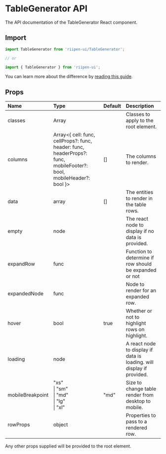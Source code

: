 <!--- This documentation is automatically generated, do not try to edit it. -->

# TableGenerator API

<p class="description">The API documentation of the TableGenerator React component.</p>

## Import

```js
import TableGenerator from 'riipen-ui/TableGenerator';

// or

import { TableGenerator } from 'riipen-ui';
```

You can learn more about the difference by [reading this guide](/guides/bundle-size).

## Props

| Name | Type | Default | Description |
|:-----|:-----|:--------|:------------|
| <span class="prop-name">classes</span> | <span class="prop-type">Array<string></span> |  | Classes to apply to the root element. |
| <span class="prop-name">columns</span> | <span class="prop-type">Array<{ cell: func, cellProps?: func, header: func, headerProps?: func, mobileFooter?: bool, mobileHeader?: bool }></span> | <span class="prop-default">[]</span> | The columns to render. |
| <span class="prop-name">data</span> | <span class="prop-type">array</span> | <span class="prop-default">[]</span> | The entities to render in the table rows. |
| <span class="prop-name">empty</span> | <span class="prop-type">node</span> |  | The react node to display if no data is provided. |
| <span class="prop-name">expandRow</span> | <span class="prop-type">func</span> |  | Function to determine if row should be expanded or not |
| <span class="prop-name">expandedNode</span> | <span class="prop-type">func</span> |  | Node to render for an expanded row. |
| <span class="prop-name">hover</span> | <span class="prop-type">bool</span> | <span class="prop-default">true</span> | Whether or not to highlight rows on highlight. |
| <span class="prop-name">loading</span> | <span class="prop-type">node</span> |  | A react node to display if data is loading. will display if provided. |
| <span class="prop-name">mobileBreakpoint</span> | <span class="prop-type">"xs"<br>&#124;&nbsp;"sm"<br>&#124;&nbsp;"md"<br>&#124;&nbsp;"lg"<br>&#124;&nbsp;"xl"</span> | <span class="prop-default">"md"</span> | Size to change table render from desktop to mobile. |
| <span class="prop-name">rowProps</span> | <span class="prop-type">object</span> |  | Properties to pass to a rendered row. |


Any other props supplied will be provided to the root element.